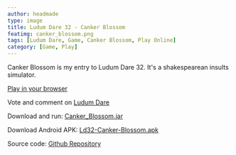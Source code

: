 ```yaml
---
author: headmade
type: image
title: Ludum Dare 32 - Canker Blossom
featimg: canker_blossom.png
tags: [Ludum Dare, Game, Canker Blossom, Play Online]
category: [Game, Play]
---
```


Canker Blossom is my entry to Ludum Dare 32. It's a shakespearean insults simulator.

<div class="play_button">
  <a href="/play/canker-blossom/"><i class="fa fa-gamepad fa-1x"></i> Play in your browser</a>
</div>

Vote and comment on <a href="http://ludumdare.com/compo/ludum-dare-32/?uid=42076">Ludum Dare</a>

Download and run: <a href="https://github.com/headmadegames/LudumDare32/releases">Canker_Blossom.jar</a>

Download Android APK: <a href="https://github.com/headmadegames/LudumDare32/releases/download/v1/Ld32-Canker-Blossom.apk">Ld32-Canker-Blossom.apk</a>

Source code: <a href="https://github.com/headmadegames/LudumDare32">Github Repository</a>
